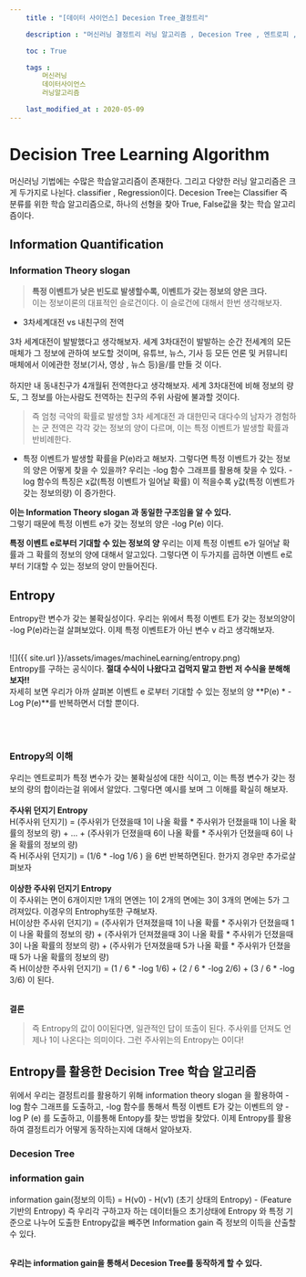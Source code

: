```yaml
---
    title : "[데이터 사이언스] Decesion Tree_결정트리"

    description : "머신러닝 결정트리 러닝 알고리즘 , Decesion Tree , 엔트로피 , Entopy"

    toc : True

    tags :
        머신러닝
        데이터사이언스
        러닝알고리즘

    last_modified_at : 2020-05-09
---
```

# Decision Tree Learning Algorithm 

머신러닝 기법에는 수많은 학습알고리즘이 존재한다. 그리고 다양한 러닝 알고리즘은 크게 두가지로 나뉜다. classifier , Regression이다. Decesion Tree는 Classifier 즉 분류를 위한 학습 알고리즘으로, 하나의 선형을 찾아 True, False값을 찾는 학습 알고리즘이다.

## Information Quantification

### Information Theory slogan

>**특정 이벤트가 낮은 빈도로 발생할수록, 이벤트가 갖는 정보의 양은 크다.**<br/>
이는 정보이론의 대표적인 슬로건이다. 이 슬로건에 대해서 한번 생각해보자. 


* 3차세계대전 vs 내친구의 전역

 3차 세계대전이 발발했다고 생각해보자. 세계 3차대전이 발발하는 순간 전세계의 모든 매체가 그 정보에 관하여 보도할 것이며, 유튜브, 뉴스, 기사 등 모든 언론 및 커뮤니티 매체에서 이에관한 정보(기사, 영상 , 뉴스 등)을/를 만들 것 이다.<br/><br/>
하지만 내 동내친구가 4개월뒤 전역한다고 생각해보자. 세계 3차대전에 비해 정보의 량도, 그 정보를 아는사람도 전역하는 친구의 주위 사람에 불과할 것이다. 

> 즉 엄청 극악의 확률로 발생할 3차 세계대전 과 대한민국 대다수의 남자가 경험하는 군 전역은 각각 갖는 정보의 양이 다르며, 이는 특정 이벤트가 발생할 확률과 반비례한다.  

* 특정 이벤트가 발생할 확률을 P(e)라고 해보자. 그렇다면 특정 이벤트가 갖는 정보의 양은 어떻게 찾을 수 있을까?
우리는 -log 함수 그래프를 활용해 찾을 수 있다. -log 함수의 특징은 x값(특정 이벤트가 일어날 확률) 이 적을수록 y값(특정 이벤트가 갖는 정보의량) 이 증가한다. <br/>

**이는 Information Theory slogan 과 동일한 구조임을 알 수 있다.**<br/>
그렇기 때문에 특정 이벤트 e가 갖는 정보의 양은 -log P(e) 이다.

**특정 이벤트 e로부터 기대할 수 있는 정보의 양**
우리는 이제 특정 이벤트 e가 일어날 확률과 그 확률의 정보의 양에 대해서 알고있다. 그렇다면 이 두가지를 곱하면 이벤트 e로부터 기대할 수 있는 정보의 양이 만들어진다.
## Entropy

Entropy란 변수가 갖는 불확실성이다. 우리는 위에서 특정 이벤트 E가 갖는 정보의양이 -log P(e)라는걸 살펴보았다. 이제 특정 이벤트E가 아닌 변수 v 라고 생각해보자.<br/><br/>

![]({{ site.url }}/assets/images/machineLearning/entropy.png)<br/>
Entropy를 구하는 공식이다. **절대 수식이 나왔다고 겁먹지 말고 한번 저 수식을 분해해보자!!**<br/>
자세히 보면 우리가 아까 살펴본 이벤트 e 로부터 기대할 수 있는 정보의 양 **P(e) * -Log P(e)**를 반복하면서 더할 뿐이다.

<br/><br/>
### Entropy의 이해

우리는 엔트로피가 특정 변수가 갖는 불확실성에 대한 식이고, 이는 특정 변수가 갖는 정보의 량의 합이라는걸 위에서 알았다. 그렇다면 예시를 보며 그 이해를 확실히 해보자.<br/>
<br/>
**주사위 던지기 Entropy**<br/>
H(주사위 던지기)  = (주사위가 던졌을때 1이 나올 확률 * 주사위가 던졌을때 1이 나올 확률의 정보의 량) + ... + (주사위가 던졌을때 6이 나올 확률 * 주사위가 던졌을때 6이 나올 확률의 정보의 량)
<br/>
즉 H(주사위 던지기) = (1/6 * -log 1/6 ) 을 6번 반복하면된다. 한가지 경우만 추가로살펴보자
<br/>
<br/>
**이상한 주사위 던지기 Entropy**<br/>
이 주사위는 면이 6개이지만 1개의 면엔는 1이 2개의 면에는 3이 3개의 면에는 5가 그려져있다. 이경우의 Entrophy또한 구해보자.
<br/>
H(이상한 주사위 던지기) = (주사위가 던져졌을때 1이 나올 확률 * 주사위가 던졌을때 1이 나올 확률의 정보의 량) + (주사위가 던져졌을때 3이 나올 확률 * 주사위가 던졌을때 3이 나올 확률의 정보의 량) + (주사위가 던져졌을때 5가 나올 확률 * 주사위가 던졌을때 5가 나올 확률의 정보의 량)
<br/>
즉 H(이상한 주사위 던지기) = (1 / 6 * -log 1/6) + (2 / 6 * -log 2/6) + (3 / 6 * -log 3/6)  이 된다. 

<br/>**결론**<br/>
>즉 Entropy의 값이 0이된다면, 일관적인 답이 또출이 된다. 주사위를 던져도 언제나 1이 나온다는 의미이다. 그런 주사위는의 Entropy는 0이다!

## Entropy를 활용한 Decision Tree 학습 알고리즘
위에서 우리는 결정트리를 활용하기 위해 information theory slogan 을 활용하여  -log 함수 그래프를 도출하고, -log 함수를 통해서 특정 이벤트 E가 갖는 이벤트의 양 -log P (e) 를 도출하고, 이를통해 Entopy를 찾는 방법을 찾았다. 이제 Entropy를 활용하여 결정트리가 어떻게 동작하는지에 대해서 알아보자.

### Decesion Tree


### information gain
information gain(정보의 이득) = H(v0) - H(v1) (초기 상태의 Entropy) - (Feature 기반의 Entropy) 즉 우리각 구하고자 하는 데이터들으 초기상태에 Entropy 와 특정 기준으로 나누어 도출한 Entropy값을 빼주면 Information gain 즉 정보의 이득을 산출할 수 있다.

<br/>**우리는 information gain을 통해서 Decesion Tree를 동작하게 할 수 있다.**




